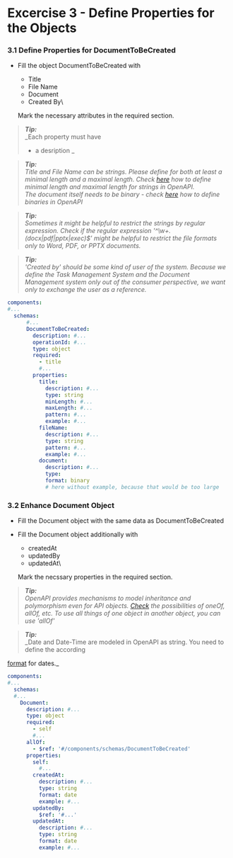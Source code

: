 # Excercise 3 - Define Properties for the Objects

### 3.1 Define Properties for DocumentToBeCreated

- Fill the object DocumentToBeCreated with
  - Title
  - File Name
  - Document
  - Created By\

  Mark the necessary attributes in the required section.

>***Tip:***\
>_Each property must have
>- a desription
_

> ***Tip:***\
_Title and File Name can be strings. Please define for both at least a minimal length and a maximal length.
Check [here](https://swagger.io/docs/specification/data-models/data-types/#string)
how to define minimal length and maximal length for strings in OpenAPI.\
The document itself needs to be binary - check [here](https://swagger.io/docs/specification/data-models/data-types/#string)
how to define binaries in OpenAPI_

>***Tip:***\
_Sometimes it might be helpful to restrict the strings by regular expression. Check if the regular expression
'^\w+.(docx|pdf|pptx|exec)$' might be helpful to restrict the file formats only to Word, PDF, or PPTX documents._

>***Tip:***\
_'Created by' should be some kind of user of the system. Because we define the Task Management System and the
Document Management system only out of the consumer perspective, we want only to exchange the user as a reference._

````yaml
components:
#...
  schemas:
      #... 
      DocumentToBeCreated:
        description: #...
        operationId: #...
        type: object
        required:
          - title
          #...
        properties:
          title:
            description: #...
            type: string
            minLength: #...
            maxLength: #...
            pattern: #...
            example: #...
          fileName:
            description: #...
            type: string
            pattern: #...
            example: #...
          document:
            description: #...
            type:
            format: binary
            # here without example, because that would be too large
````

### 3.2 Enhance Document Object

- Fill the Document object with the same data as DocumentToBeCreated
- Fill the Document object additionally with
  - createdAt
  - updatedBy
  - updatedAt\
  
  Mark the necssary properties in the required section.

>***Tip:***\
_OpenAPI provides mechanisms to model inheritance and polymorphism even for API objects.
[Check](https://swagger.io/docs/specification/data-models/inheritance-and-polymorphism/) the possibilities of oneOf,
allOf, etc. To use all things of one object in another object, you can use 'allOf'_

>***Tip:***\
_Date and Date-Time are modeled in OpenAPI as string. You need to define the according

[format](https://swagger.io/docs/specification/data-models/data-types/#string) for dates._

````yaml
components:
#...
  schemas:
  #...
    Document:
      description: #...
      type: object
      required:
        - self
        #...
      allOf:
        - $ref: '#/components/schemas/DocumentToBeCreated'
      properties:
        self:
          #...
        createdAt:
          description: #...
          type: string
          format: date
          example: #...
        updatedBy:
          $ref: '#...'
        updatedAt:
          description: #...
          type: string
          format: date
          example: #...
````
